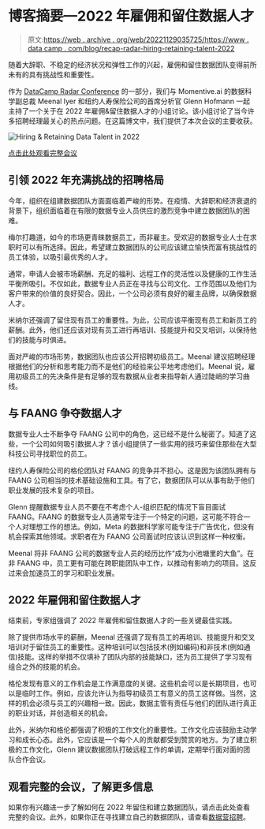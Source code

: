 # 博客摘要—2022 年雇佣和留住数据人才

> 原文:[https://web . archive . org/web/20221129035725/https://www . data camp . com/blog/recap-radar-hiring-retaining-talent-2022](https://web.archive.org/web/20221129035725/https://www.datacamp.com/blog/recap-radar-hiring-retaining-talent-2022)

随着大辞职、不稳定的经济状况和弹性工作的兴起，雇佣和留住数据团队变得前所未有的具有挑战性和重要性。

作为 [DataCamp Radar Conference](https://web.archive.org/web/20221211112232/https://www.datacamp.com/resources/webinars/radar-hiring-and-building-high-impact-data-teams) 的一部分，我们与 Momentive.ai 的数据科学副总裁 Meenal Iyer 和纽约人寿保险公司的首席分析官 Glenn Hofmann 一起主持了一个关于在 2022 年雇佣&留住数据人才的小组讨论。该小组讨论了当今许多招聘经理最关心的热点问题。在这篇博文中，我们提供了本次会议的主要收获。

![Hiring & Retaining Data Talent in 2022](../Images/556e43dd36cdbca6cb0afe98aa0e6ddf.png)

[点击此处观看完整会议](https://web.archive.org/web/20221211112232/https://www.datacamp.com/resources/webinars/radar-hiring-and-retaining-data-talent-in-2022)

## 引领 2022 年充满挑战的招聘格局

今年，组织在组建数据团队方面面临着严峻的形势。在疫情、大辞职和经济衰退的背景下，组织面临着在有限的数据专业人员供应的激烈竞争中建立数据团队的困难。

梅尔打趣道，如今的市场更青睐数据员工，而非雇主。受欢迎的数据专业人士在求职时可以有所选择。因此，希望建立数据团队的公司应该建立愉快而富有挑战性的员工体验，以吸引最优秀的人才。

通常，申请人会被市场薪酬、充足的福利、远程工作的灵活性以及健康的工作生活平衡所吸引。不仅如此，数据专业人员正在寻找与公司文化、工作范围以及他们为客户带来的价值的良好契合。因此，一个公司必须有良好的雇主品牌，以确保数据人才。

米纳尔还强调了留住现有员工的重要性。为此，公司应该平衡现有员工和新员工的薪酬。此外，他们还应该对现有员工进行再培训、技能提升和交叉培训，以保持他们的技能与时俱进。

面对严峻的市场形势，数据团队也应该公开招聘初级员工。Meenal 建议招聘经理根据他们的分析和思考能力而不是他们的经验来公平地考虑他们。Meenal 说，雇用初级员工的先决条件是有足够的现有数据从业者来指导新人通过陡峭的学习曲线。

## 与 FAANG 争夺数据人才

数据专业人士不断争夺 FAANG 公司中的角色，这已经不是什么秘密了。知道了这些，一个公司如何吸引数据人才？该小组提供了一些实用的技巧来留住那些在大型科技公司寻找职位的员工。

纽约人寿保险公司的格伦团队对 FAANG 的竞争并不担心。这是因为该团队拥有与 FAANG 公司相当的技术基础设施和工具。有了它，数据团队可以从事有助于他们职业发展的技术复杂的项目。

Glenn 提醒数据专业人员不要在不考虑个人-组织匹配的情况下盲目面试 FAANG。FAANG 的数据专业人员通常专注于一个特定的问题，这可能不符合一个人对理想工作的想法。例如，Meta 的数据科学家可能专注于广告优化，但没有机会探索其他领域。求职者在为 FAANG 公司面试时应该认识到这样一种权衡。

Meenal 将非 FAANG 公司的数据专业人员的经历比作“成为小池塘里的大鱼”。在非 FAANG 中，员工更有可能在跨职能团队中工作，以推动有影响力的项目。这反过来会加速员工的学习和职业发展。

## 2022 年雇佣和留住数据人才

结束前，专家组强调了 2022 年雇佣和留住数据人才的一些关键最佳实践。

除了提供市场水平的薪酬，Meenal 还强调了现有员工的再培训、技能提升和交叉培训对于留住员工的重要性。这种培训可以包括技术(例如编码)和非技术(例如通信)技能。这样的举措不仅填补了团队内部的技能缺口，还为员工提供了学习现有组合之外的技能的机会。

格伦发现有意义的工作机会是工作满意度的关键。这些机会可以是长期项目，也可以是临时工作。例如，应该允许认为指导初级员工有意义的员工这样做。当然，这样的机会必须与员工的兴趣相一致。因此，数据主管有责任与他们的团队进行真正的职业对话，并创造相关的机会。

此外，米纳尔和格伦都强调了积极的工作文化的重要性。工作文化应该鼓励主动学习和成长心态。此外，它应该是一个每个人的贡献都受到赞赏的地方。为了建立积极的工作文化，Glenn 建议数据团队打破远程工作的单调，定期举行面对面的团队合作会议。

## 观看完整的会议，了解更多信息

如果你有兴趣进一步了解如何在 2022 年留住和建立数据团队，请点击此处查看完整的会议。此外，如果你正在寻找建立自己的数据团队，请查看[数据营招聘](https://web.archive.org/web/20221211112232/https://www.datacamp.com/hire-data-professionals)。